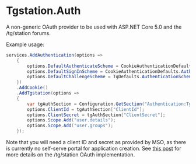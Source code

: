 # Tgstation.Auth

A non-generic OAuth provider to be used with ASP.NET Core 5.0 and the /tg/station forums.

Example usage:
```csharp
services.AddAuthentication(options =>
    {
        options.DefaultAuthenticateScheme = CookieAuthenticationDefaults.AuthenticationScheme;
        options.DefaultSignInScheme = CookieAuthenticationDefaults.AuthenticationScheme;
        options.DefaultChallengeScheme = TgDefaults.AuthenticationScheme;
    })
    .AddCookie()
    .AddTgstation(options =>
    {
        var tgAuthSection = Configuration.GetSection("Authentication:Tgstation");
        options.ClientId = tgAuthSection["ClientId"];
        options.ClientSecret = tgAuthSection["ClientSecret"];
        options.Scope.Add("user.details");
        options.Scope.Add("user.groups");
    });
```

Note that you will need a client ID and secret as provided by MSO, as there is currently no self-serve portal for application creation. See [this post](https://tgstation13.org/phpBB/viewtopic.php?f=45&t=30155) for more details on the /tg/station OAuth implementation.